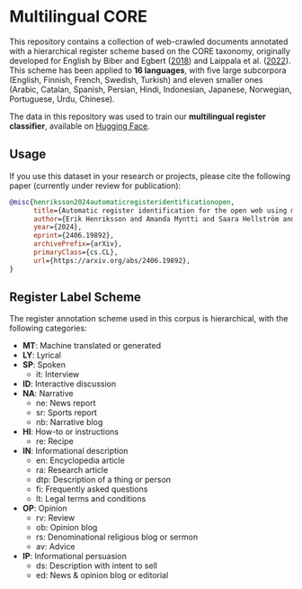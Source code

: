 # Multilingual CORE

This repository contains a collection of web-crawled documents annotated with a hierarchical register scheme based on the CORE taxonomy, originally developed for English by Biber and Egbert ([2018](https://doi.org/10.1017/9781316388228)) and Laippala et al. ([2022](https://link.springer.com/article/10.1007/s10579-022-09624-1)). This scheme has been applied to **16 languages**, with five large subcorpora (English, Finnish, French, Swedish, Turkish) and eleven smaller ones (Arabic, Catalan, Spanish, Persian, Hindi, Indonesian, Japanese, Norwegian, Portuguese, Urdu, Chinese).

The data in this repository was used to train our **multilingual register classifier**, available on [Hugging Face](https://huggingface.co/TurkuNLP/web-register-classification-multilingual).

## Usage

If you use this dataset in your research or projects, please cite the following paper (currently under review for publication):

```bibtex
@misc{henriksson2024automaticregisteridentificationopen,
      title={Automatic register identification for the open web using multilingual deep learning}, 
      author={Erik Henriksson and Amanda Myntti and Saara Hellström and Anni Eskelinen and Selcen Erten-Johansson and Veronika Laippala},
      year={2024},
      eprint={2406.19892},
      archivePrefix={arXiv},
      primaryClass={cs.CL},
      url={https://arxiv.org/abs/2406.19892}, 
}
```

## Register Label Scheme

The register annotation scheme used in this corpus is hierarchical, with the following categories:

- **MT**: Machine translated or generated
- **LY**: Lyrical
- **SP**: Spoken
  - it: Interview
- **ID**: Interactive discussion
- **NA**: Narrative
  - ne: News report
  - sr: Sports report
  - nb: Narrative blog
- **HI**: How-to or instructions
  - re: Recipe
- **IN**: Informational description
  - en: Encyclopedia article
  - ra: Research article
  - dtp: Description of a thing or person
  - fi: Frequently asked questions
  - lt: Legal terms and conditions
- **OP**: Opinion
  - rv: Review
  - ob: Opinion blog
  - rs: Denominational religious blog or sermon
  - av: Advice
- **IP**: Informational persuasion
  - ds: Description with intent to sell
  - ed: News & opinion blog or editorial
